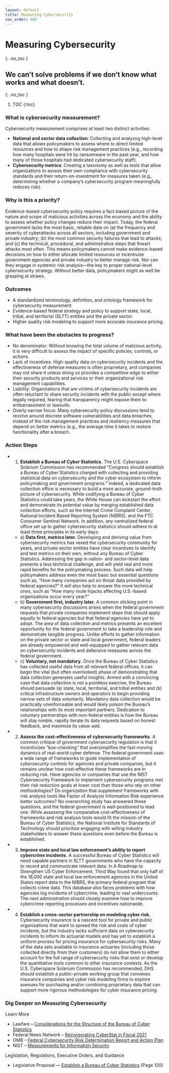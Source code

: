 ```yaml
---
layout: default
title: Measuring Cybersecurity 
nav_order: 400 
---
```


# Measuring Cybersecurity 
{: .no_toc }
## We can’t solve problems if we don’t know what works and what doesn’t. 
{: .no_toc }
1. TOC
{:toc}

### What is cybersecurity measurement?
Cybersecurity measurement comprises at least two distinct activities:
* **National and sector data collection**: Collecting and analyzng high-level data that allows policymakers to assess where to direct limited resources and how to shape risk management practices (e.g., recording how many hospitals were hit by ransomware in the past year, and how many of those hospitals had dedicated cybersecurity staff).
* **Cybersecurity metrics**: Creating a taxonomy as well as tools that allow organizations to assess their own compliance with cybersecurity standards and their return-on-investment for measures taken (e.g., determining whether a company’s cybersecurity program meaningfully reduces risk).  

### Why is this a priority? 
Evidence-based cybersecurity policy requires a fact-based picture of the nature and scope of malicious activities across the economy and the ability to assess whether policy changes reduce their impact. Today, the federal government lacks the most basic, reliable data on (a) the frequency and severity of cyberattacks across all sectors, including government and private industry; (b) the most common security failures that lead to attacks; and (c) the technical, procedural, and administrative steps that thwart attacks most often. This means policymakers cannot make evidence-based decisions on how to either allocate limited resources or incentivize government agencies and private industry to better manage risk. Nor can they engage in systemic risk analysis—the key to proper national-level cybersecurity strategy. Without better data, policymakers might as well be grasping at straws.  

### Outcomes
* A standardized terminology, definition, and ontology framework for cybersecurity measurement.
* Evidence-based federal strategy and policy to support state, local, tribal, and territorial (SLTT) entities and the private sector.
* Higher quality risk modeling to support more accurate insurance pricing.

### What have been the obstacles to progress?
* No denominator: Without knowing the total volume of malicious activity, it is very difficult to assess the impact of specific policies, controls, or actions.
* Lack of incentives: High-quality data on cybersecurity incidents and the effectiveness of defense measures is often proprietary, and companies may not share it unless doing so provides a competitive edge to either their security products and services or their organizational risk management capabilities.
* Liability: Organizations that are victims of cybersecurity incidents are often reluctant to share security incidents with the public except where legally required, fearing that transparency might expose them to embarrassment or lawsuits.
* Overly narrow focus: Many cybersecurity policy discussions tend to revolve around discrete software vulnerabilities and data breaches, instead of the risk management practices and resiliency measures that depend on better metrics (e.g., the average time it takes to restore functionality after a breach.

### Action Steps
* 1) **Establish a Bureau of Cyber Statistics.** The U.S. Cyberspace Solarium Commission has recommended “Congress should establish a Bureau of Cyber Statistics charged with collecting and providing statistical data on cybersecurity and the cyber ecosystem to inform policymaking and government programs.” Indeed, a dedicated data collection office is necessary to build a more accurate, ground-truth picture of cybersecurity. While codifying a Bureau of Cyber Statistics could take years, the White House can kickstart the effort and demonstrate its potential value by merging established data collection efforts, such as the Internet Crime Complaint Center, National Incident Based Reporting System (NIBRS), and the FTC Consumer Sentinel Network. In addition, any centralized federal office set up to gather cybersecurity statistics should adhere to at least three principles in its early days:  
    * a) **Data first, metrics later.** Developing and deriving value from cybersecurity metrics has vexed the cybersecurity community for years, and private sector entities have clear incentives to identify and test metrics on their own, without any Bureau of Cyber Statistics. Addressing the gap in nation- and sector-level data presents a less technical challenge, and will yield real and more rapid benefits for the policymaking process. Such data will help policymakers address even the most basic but essential questions such as, “How many companies act on threat data provided by federal agencies?” It will also help to answer the more technical ones, such as “How many route hijacks affecting U.S.-based organizations occur every year?”  
    * b) **Government first, industry later.** A common sticking point in many cybersecurity discussions arises when the federal government requests that private companies implement steps that should apply equally to federal agencies but that federal agencies have yet to adopt. The area of data collection and metrics presents an excellent opportunity for the federal government to take a leadership role and demonstrate tangible progress. Unlike efforts to gather information on the private sector or state and local government, federal leaders are already empowered and well-equipped to gather relevant data on cybersecurity incidents and defensive measures across the federal government.  
    * c) **Voluntary, not mandatory.** Once the Bureau of Cyber Statistics has collected useful data from all relevant federal offices, it can begin the vital (but often overlooked) phase of demonstrating that data collection generates useful insights. Armed with a convincing case that data collection is not a pointless exercise, the Bureau should persuade (a) state, local, territorial, and tribal entities and (b) critical infrastructure owners and operators to begin providing narrow sets of data voluntarily. Mandatory data collection would be practically unenforceable and would likely poison the Bureau’s relationships with its most important partners. Dedication to voluntary partnerships with non-federal entities is how the Bureau will stay nimble, rapidly iterate its data requests based on honest feedback, and maximize its value-add.  
* 2) **Assess the cost-effectiveness of cybersecurity frameworks.** A common critique of government cybersecurity regulation is that it incentivizes “box-checking” that oversimplifies the fast-moving dynamics of real-world cyber defense. The federal government uses a wide range of frameworks to guide implementation of cybersecurity controls for agencies and private companies, but it remains unclear how cost-effective these frameworks are in reducing risk. Have agencies or companies that use the NIST Cybersecurity Framework to implement cybersecurity programs met their risk reduction goals at lower cost than those who rely on other methodologies? Do organization that supplement frameworks with risk analysis tools like Factor of Analysis Information Risk experience better outcomes? No overarching study has answered these questions, and the federal government is well-positioned to lead one. While assessing the comparative cost-effectiveness of frameworks and risk analysis tools would fit the mission of the Bureau of Cyber Statistics, the National Institute for Standards of Technology should prioritize engaging with willing industry stakeholders to answer these questions even before the Bureau is established.  
* 3) **Improve state and local law enforcement’s ability to report cybercrime incidents.** A successful Bureau of Cyber Statistics will need capable partners in SLTT governments who have the capacity to record and communicate relevant data. In A Roadmap to Strengthen US Cyber Enforcement, Third Way found that only half of the 18,000 state and local law enforcement agencies in the United States report data to the NIBRS, the primary federal program that collects crime data. This database also faces problems with how agencies log incidents of cybercrime, leading to vast undercounts. The next administration should closely examine how to improve cybercrime reporting processes and incentives nationwide.  
* 4) **Establish a cross-sector partnership on modeling cyber risk.** Cybersecurity insurance is a nascent tool for private and public organizations that want to spread the risk and costs of cyber incidents, but the industry lacks sufficient data on cybersecurity incidents to inform its actuarial models and has yet to establish a uniform process for pricing insurance for cybersecurity risks. Many of the data sets available to insurance actuaries (including those collected directly from their customers) do not allow them to either account for the full range of cybersecurity risks that exist or develop the quantitative tools common to other insurance contexts. As the U.S. Cyberspace Solarium Commission has recommended, DHS should establish a public-private working group that convenes insurance companies and cyber risk modeling firms to explore avenues for purchasing and/or combining proprietary data that can support more rigorous methodologies for cyber insurance pricing.  

### Dig Deeper on Measuring Cybersecurity
Learn More
* Lawfare – [Considerations for the Structure of the Bureau of Cyber Statistics](https://www.lawfareblog.com/considerations-structure-bureau-cyber-statistics#:~:text=The%20commission%20envisions%20that%20the,and%20local%20governments%2C%20and%20the)
* Federal News Network – [Reinvigorating CyberStat in Fiscal 2021](https://federalnewsnetwork.com/ask-the-cio/2020/08/federal-ciso-schneider-plans-to-reinvigorate-cyberstat-in-fiscal-2021/)
* OMB – [Federal Cybersecurity Risk Determination Report and Action Plan](https://www.whitehouse.gov/wp-content/uploads/2018/05/Cybersecurity-Risk-Determination-Report-FINAL_May-2018-Release.pdf)
* NIST – [Measurements for Information Security](https://www.nist.gov/topics/cybersecurity/measurements-information-security)

Legislation, Regulations, Executive Orders, and Guidance
* Legislative Proposal — [Establish a Bureau of Cyber Statistics](https://drive.google.com/file/d/1S5N7KvjFfxow19kCnPl0nx7Mah8pK0uG/view) (Page 120)

